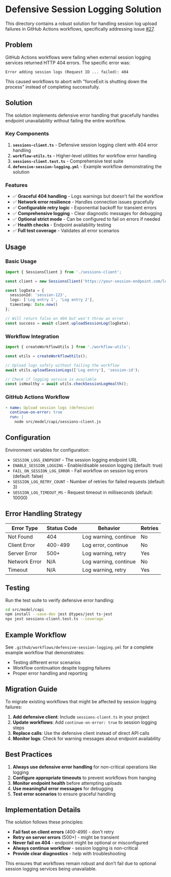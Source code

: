 # Defensive Session Logging Solution

This directory contains a robust solution for handling session log upload failures in GitHub Actions workflows, specifically addressing issue [#27](https://github.com/ZoneCog/elizaos-cpp/issues/27).

## Problem

GitHub Actions workflows were failing when external session logging services returned HTTP 404 errors. The specific error was:

```
Error adding session logs (Request ID ... failed): 404
```

This caused workflows to abort with "forceExit is shutting down the process" instead of completing successfully.

## Solution

The solution implements defensive error handling that gracefully handles endpoint unavailability without failing the entire workflow.

### Key Components

1. **`sessions-client.ts`** - Defensive session logging client with 404 error handling
2. **`workflow-utils.ts`** - Higher-level utilities for workflow error handling
3. **`sessions-client.test.ts`** - Comprehensive test suite
4. **`defensive-session-logging.yml`** - Example workflow demonstrating the solution

### Features

- ✅ **Graceful 404 handling** - Logs warnings but doesn't fail the workflow
- ✅ **Network error resilience** - Handles connection issues gracefully
- ✅ **Configurable retry logic** - Exponential backoff for transient errors
- ✅ **Comprehensive logging** - Clear diagnostic messages for debugging
- ✅ **Optional strict mode** - Can be configured to fail on errors if needed
- ✅ **Health checks** - Endpoint availability testing
- ✅ **Full test coverage** - Validates all error scenarios

## Usage

### Basic Usage

```typescript
import { SessionsClient } from './sessions-client';

const client = new SessionsClient('https://your-session-endpoint.com/logs');

const logData = {
  sessionId: 'session-123',
  logs: ['Log entry 1', 'Log entry 2'],
  timestamp: Date.now()
};

// Will return false on 404 but won't throw an error
const success = await client.uploadSessionLog(logData);
```

### Workflow Integration

```typescript
import { createWorkflowUtils } from './workflow-utils';

const utils = createWorkflowUtils();

// Upload logs safely without failing the workflow
await utils.uploadSessionLogs(['Log entry'], 'session-id');

// Check if logging service is available
const isHealthy = await utils.checkSessionLogHealth();
```

### GitHub Actions Workflow

```yaml
- name: Upload session logs (defensive)
  continue-on-error: true
  run: |
    node src/model/capi/sessions-client.js
```

## Configuration

Environment variables for configuration:

- `SESSION_LOGS_ENDPOINT` - The session logging endpoint URL
- `ENABLE_SESSION_LOGGING` - Enable/disable session logging (default: true)
- `FAIL_ON_SESSION_LOG_ERROR` - Fail workflow on session log errors (default: false)
- `SESSION_LOG_RETRY_COUNT` - Number of retries for failed requests (default: 3)
- `SESSION_LOG_TIMEOUT_MS` - Request timeout in milliseconds (default: 10000)

## Error Handling Strategy

| Error Type | Status Code | Behavior | Retries |
|------------|-------------|----------|---------|
| Not Found | 404 | Log warning, continue | No |
| Client Error | 400-499 | Log error, continue | No |
| Server Error | 500+ | Log warning, retry | Yes |
| Network Error | N/A | Log warning, continue | No |
| Timeout | N/A | Log warning, retry | Yes |

## Testing

Run the test suite to verify defensive error handling:

```bash
cd src/model/capi
npm install --save-dev jest @types/jest ts-jest
npx jest sessions-client.test.ts --coverage
```

## Example Workflow

See `.github/workflows/defensive-session-logging.yml` for a complete example workflow that demonstrates:

- Testing different error scenarios
- Workflow continuation despite logging failures
- Proper error handling and reporting

## Migration Guide

To migrate existing workflows that might be affected by session logging failures:

1. **Add defensive client**: Include `sessions-client.ts` in your project
2. **Update workflows**: Add `continue-on-error: true` to session logging steps
3. **Replace calls**: Use the defensive client instead of direct API calls
4. **Monitor logs**: Check for warning messages about endpoint availability

## Best Practices

1. **Always use defensive error handling** for non-critical operations like logging
2. **Configure appropriate timeouts** to prevent workflows from hanging
3. **Monitor endpoint health** before attempting uploads
4. **Use meaningful error messages** for debugging
5. **Test error scenarios** to ensure graceful handling

## Implementation Details

The solution follows these principles:

- **Fail fast on client errors** (400-499) - don't retry
- **Retry on server errors** (500+) - might be transient
- **Never fail on 404** - endpoint might be optional or misconfigured
- **Always continue workflow** - session logging is non-critical
- **Provide clear diagnostics** - help with troubleshooting

This ensures that workflows remain robust and don't fail due to optional session logging services being unavailable.